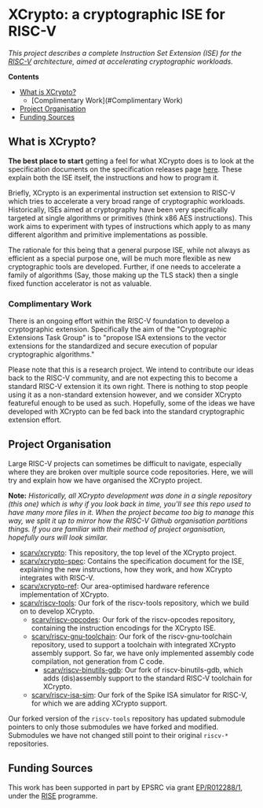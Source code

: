 # XCrypto: a cryptographic ISE for RISC-V

*This project describes a complete Instruction Set Extension (ISE) for the
[RISC-V](https://riscv.org) 
architecture, aimed at accelerating cryptographic workloads.*

**Contents**

- [What is XCrypto?](#Getting-Started)
  - [Complimentary Work](#Complimentary Work)
- [Project Organisation](#Project-Organisation)
- [Funding Sources](#Funding-Sources)

## What is XCrypto?

**The best place to start** getting a feel for what XCrypto does is to look
at the specification documents on the specification releases page
[here](https://github.com/scarv/xcrypto-spec/releases).
These explain both the ISE itself, the instructions and how to program it.

Briefly, XCrypto is an experimental instruction set extension to RISC-V
which tries to accelerate a very broad range of cryptographic workloads.
Historically, ISEs aimed at cryptography have been very specifically
targeted at single algorithms or primitives (think x86 AES instructions).
This work aims to experiment with types of instructions which apply to
as many different algorithm and primitive implementations as possible.

The rationale for this being that a general purpose ISE, while not
always as efficient as a special purpose one, will be much more flexible
as new cryptographic tools are developed.
Further, if one needs to accelerate a family of algorithms (Say, those
making up the TLS stack) then a single fixed function accelerator is
not as valuable.

### Complimentary Work

There is an ongoing effort within the RISC-V foundation to develop
a cryptographic extension.
Specifically the aim of the "Cryptographic Extensions Task Group"
is to "propose ISA extensions to the vector extensions for the 
standardized and secure execution of popular cryptographic algorithms."

Please note that this is a research project.
We intend to contribute our ideas back to the RISC-V community, and
are not expecting this to become a standard RISC-V extension it its
own right. 
There is nothing to stop people using it as a non-standard extension
however, and we consider XCrypto featureful enough to be used as such.
Hopefully, some of the ideas we have developed with XCrypto can be fed back
into the standard cryptographic extension effort.

## Project Organisation

Large RISC-V projects can sometimes be difficult to navigate, especially
where they are broken over multiple source code repositories.
Here, we will try and explain how we have organised the XCrypto project.

**Note:** *Historically, all XCrypto development was done in a single
repository (this one) which is why if you look back in time, you'll
see this repo used to have many more files in it.
When the project became too big to manage this way, we split it up to
mirror how the RISC-V Github organisation partitions things.
If you are familiar with their method of project organisation,
hopefully ours will look similar.*

- [scarv/xcrypto](https://github.com/scarv/xcrypto):
  This repository, the top level of the XCrypto project.
- [scarv/xcrypto-spec](https://github.com/scarv/xcrypto-spec):
  Contains the specification document for the ISE, explaining the
  new instructions, how they work, and how XCrypto integrates
  with RISC-V.
- [scarv/xcrypto-ref](https://github.com/scarv/xcrypto-ref):
  Our area-optimised hardware reference implementation of XCrypto.
- [scarv/riscv-tools](https://github.com/scarv/riscv-tools):
  Our fork of the riscv-tools repository, which we build on to
  develop XCrypto.
  - [scarv/riscv-opcodes](https://github.com/scarv/riscv-opcodes):
    Our fork of the riscv-opcodes repository, containing the
    instruction encodings for the XCrypto ISE.
  - [scarv/riscv-gnu-toolchain](https://github.com/scarv/riscv-gnu-toolchain):
    Our fork of the riscv-gnu-toolchain repository, used to support
    a toolchain with integrated XCrypto assembly support.
    So far, we have only implemented assembly code compilation, not
    generation from C code.
    - [scarv/riscv-binutils-gdb](https://github.com/scarv/riscv-binutils-gdb):
      Our fork of riscv-binutils-gdb, which adds (dis)assembly support to the
      standard RISC-V toolchain for XCrypto.
  - [scarv/riscv-isa-sim](https://github.com/scarv/riscv-isa-sim):
    Our fork of the Spike ISA simulator for RISC-V, for which we are adding
    XCrypto support.

Our forked version of the `riscv-tools` repository has updated submodule
pointers to only those submodules we have forked and modified.
Submodules we have not changed still point to their original `riscv-*`
repositories.

## Funding Sources

This work has been supported in part by EPSRC via grant 
[EP/R012288/1](https://gow.epsrc.ukri.org/NGBOViewGrant.aspx?GrantRef=EP/R012288/1),
under the [RISE](http://www.ukrise.org) programme.


